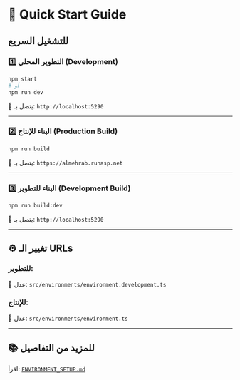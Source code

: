 # 🚀 Quick Start Guide

## للتشغيل السريع

### 1️⃣ التطوير المحلي (Development)
```bash
npm start
# أو
npm run dev
```
🔗 يتصل بـ: `http://localhost:5290`

---

### 2️⃣ البناء للإنتاج (Production Build)
```bash
npm run build
```
🔗 يتصل بـ: `https://almehrab.runasp.net`

---

### 3️⃣ البناء للتطوير (Development Build)
```bash
npm run build:dev
```
🔗 يتصل بـ: `http://localhost:5290`

---

## ⚙️ تغيير الـ URLs

### للتطوير:
📝 عدل: `src/environments/environment.development.ts`

### للإنتاج:
📝 عدل: `src/environments/environment.ts`

---

## 📚 للمزيد من التفاصيل
اقرأ: [`ENVIRONMENT_SETUP.md`](./ENVIRONMENT_SETUP.md)

